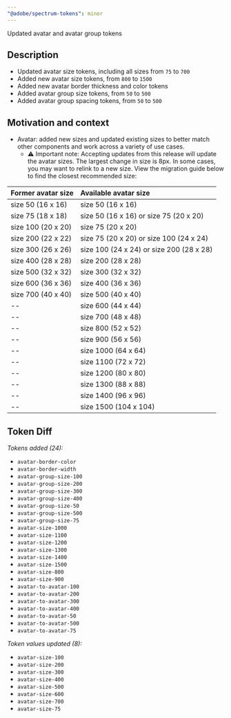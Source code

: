 ```yaml
---
"@adobe/spectrum-tokens": minor
---
```


Updated avatar and avatar group tokens

## Description

- Updated avatar size tokens, including all sizes from `75` to `700`
- Added new avatar size tokens, from `800` to `1500`
- Added new avatar border thickness and color tokens
- Added avatar group size tokens, from `50` to `500`
- Added avatar group spacing tokens, from `50` to `500`

## Motivation and context

- Avatar: added new sizes and updated existing sizes to better match other components and work across a variety of use cases.
  - ⚠️ Important note: Accepting updates from this release will update the avatar sizes. The largest change in size is 8px. In some cases, you may want to relink to a new size. View the migration guide below to find the closest recommended size:

| Former avatar size | Available avatar size                    |
| :----------------- | :--------------------------------------- |
| size 50 (16 x 16)  | size 50 (16 x 16)                        |
| size 75 (18 x 18)  | size 50 (16 x 16) or size 75 (20 x 20)   |
| size 100 (20 x 20) | size 75 (20 x 20)                        |
| size 200 (22 x 22) | size 75 (20 x 20) or size 100 (24 x 24)  |
| size 300 (26 x 26) | size 100 (24 x 24) or size 200 (28 x 28) |
| size 400 (28 x 28) | size 200 (28 x 28)                       |
| size 500 (32 x 32) | size 300 (32 x 32)                       |
| size 600 (36 x 36) | size 400 (36 x 36)                       |
| size 700 (40 x 40) | size 500 (40 x 40)                       |
| --                 | size 600 (44 x 44)                       |
| --                 | size 700 (48 x 48)                       |
| --                 | size 800 (52 x 52)                       |
| --                 | size 900 (56 x 56)                       |
| --                 | size 1000 (64 x 64)                      |
| --                 | size 1100 (72 x 72)                      |
| --                 | size 1200 (80 x 80)                      |
| --                 | size 1300 (88 x 88)                      |
| --                 | size 1400 (96 x 96)                      |
| --                 | size 1500 (104 x 104)                    |

## Token Diff

_Tokens added (24):_

- `avatar-border-color`
- `avatar-border-width`
- `avatar-group-size-100`
- `avatar-group-size-200`
- `avatar-group-size-300`
- `avatar-group-size-400`
- `avatar-group-size-50`
- `avatar-group-size-500`
- `avatar-group-size-75`
- `avatar-size-1000`
- `avatar-size-1100`
- `avatar-size-1200`
- `avatar-size-1300`
- `avatar-size-1400`
- `avatar-size-1500`
- `avatar-size-800`
- `avatar-size-900`
- `avatar-to-avatar-100`
- `avatar-to-avatar-200`
- `avatar-to-avatar-300`
- `avatar-to-avatar-400`
- `avatar-to-avatar-50`
- `avatar-to-avatar-500`
- `avatar-to-avatar-75`

_Token values updated (8):_

- `avatar-size-100`
- `avatar-size-200`
- `avatar-size-300`
- `avatar-size-400`
- `avatar-size-500`
- `avatar-size-600`
- `avatar-size-700`
- `avatar-size-75`
